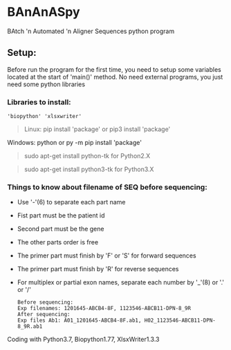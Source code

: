 # BAnAnASpy
BAtch 'n Automated 'n Aligner Sequences python program


## Setup:
Before run the program for the first time, you need to setup some variables located at the start of 'main()' method.
No need external programs, you just need some python libraries

### Libraries to install:
    'biopython' 'xlsxwriter'

>Linux: pip install 'package' or pip3 install 'package'

Windows: python or py -m pip install 'package'


>sudo apt-get install python-tk for Python2.X

>sudo apt-get install python3-tk for Python3.X

### Things to know about filename of SEQ before sequencing:
* Use '-'(6) to separate each part name
* Fist part must be the patient id
* Second part must be the gene
* The other parts order is free
* The primer part must finish by 'F' or 'S' for forward sequences
* The primer part must finish by 'R' for reverse sequences
* For multiplex or partial exon names, separate each number by '_'(8) or '.' or '/'

      Before sequencing:
      Exp filenames: 1201645-ABCB4-8F, 1123546-ABCB11-DPN-8_9R
      After sequencing:
      Exp files Ab1: A01_1201645-ABCB4-8F.ab1, H02_1123546-ABCB11-DPN-8_9R.ab1

Coding with Python3.7, Biopython1.77, XlsxWriter1.3.3
